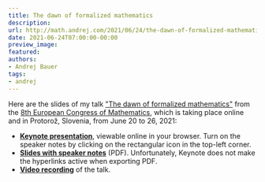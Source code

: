 ```yaml
---
title: The dawn of formalized mathematics
description:
url: http://math.andrej.com/2021/06/24/the-dawn-of-formalized-mathematics/
date: 2021-06-24T07:00:00-00:00
preview_image:
featured:
authors:
- Andrej Bauer
tags:
- andrej
---
```


<p>Here are the slides of my talk <a href="https://8ecm.si/system/admin/abstracts/pdfs/000/001/117/original/andrej-bauer.pdf">&quot;The dawn of formalized mathematics&quot;</a> from the <a href="https://8ecm.si">8th European Congress of Mathematics</a>, which is taking place online and in Protoro&#382;, Slovenia, from June 20 to 26, 2021:</p>

<ul>
  <li><a href="https://www.icloud.com/keynote/0Gkr1yM7XY-31aQleWf-fiW7A#The_Dawn_of_Formalized_Mathematics"><strong>Keynote presentation</strong></a>, viewable online in your browser. Turn on the speaker notes by clicking on the rectangular icon in the top-left corner.</li>
  <li><a href="http://math.andrej.com/asset/data/the-dawn-of-formalized-mathematics.pdf"><strong>Slides with speaker notes</strong></a> (PDF). Unfortunately, Keynote does not make the hyperlinks active when exporting PDF.</li>
  <li><a href="https://youtu.be/zp6WleEjHUg"><strong>Video recording</strong></a> of the talk.</li>
</ul>
